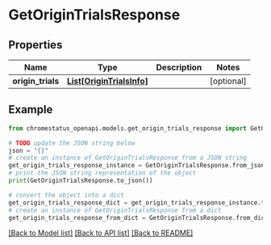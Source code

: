 # GetOriginTrialsResponse


## Properties

Name | Type | Description | Notes
------------ | ------------- | ------------- | -------------
**origin_trials** | [**List[OriginTrialsInfo]**](OriginTrialsInfo.md) |  | [optional] 

## Example

```python
from chromestatus_openapi.models.get_origin_trials_response import GetOriginTrialsResponse

# TODO update the JSON string below
json = "{}"
# create an instance of GetOriginTrialsResponse from a JSON string
get_origin_trials_response_instance = GetOriginTrialsResponse.from_json(json)
# print the JSON string representation of the object
print(GetOriginTrialsResponse.to_json())

# convert the object into a dict
get_origin_trials_response_dict = get_origin_trials_response_instance.to_dict()
# create an instance of GetOriginTrialsResponse from a dict
get_origin_trials_response_from_dict = GetOriginTrialsResponse.from_dict(get_origin_trials_response_dict)
```
[[Back to Model list]](../README.md#documentation-for-models) [[Back to API list]](../README.md#documentation-for-api-endpoints) [[Back to README]](../README.md)


